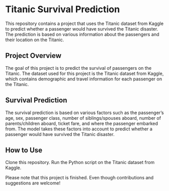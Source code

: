 # Titanic Survival Prediction
This repository contains a project that uses the Titanic dataset from Kaggle to predict whether a passenger would have survived the Titanic disaster. The prediction is based on various information about the passengers and their location on the Titanic.

## Project Overview
The goal of this project is to predict the survival of passengers on the Titanic. The dataset used for this project is the Titanic dataset from Kaggle, which contains demographic and travel information for each passenger on the Titanic.

## Survival Prediction
The survival prediction is based on various factors such as the passenger’s age, sex, passenger class, number of siblings/spouses aboard, number of parents/children aboard, ticket fare, and where the passenger embarked from. The model takes these factors into account to predict whether a passenger would have survived the Titanic disaster.

## How to Use
Clone this repository. Run the Python script on the Titanic dataset from Kaggle.

Please note that this project is finished. Even though contributions and suggestions are welcome!
